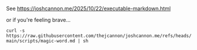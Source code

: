 [ \]; exec /usr/bin/env open 'https://www.youtube.com/watch?v=RfiQYRn7fBg'; ]: # 

See https://joshcannon.me/2025/10/22/executable-markdown.html

or if you're feeling brave...

`curl -s https://raw.githubusercontent.com/thejcannon/joshcannon.me/refs/heads/main/scripts/magic-word.md | sh`

